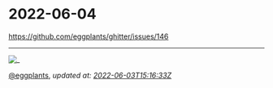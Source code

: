 # 2022-06-04

<https://github.com/eggplants/ghitter/issues/146>

---

![_](https://github.githubassets.com/images/mona-loading-default.gif)

[@eggplants](https://github.com/eggplants), *updated at: [2022-06-03T15:16:33Z](https://github.com/eggplants/ghitter/issues/146#issue-1260035578)*
